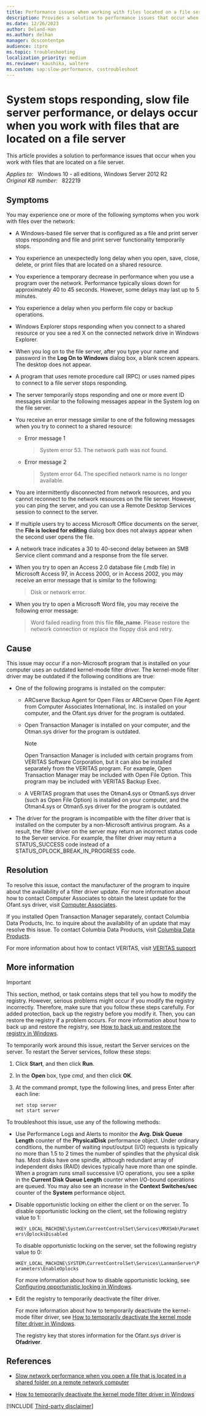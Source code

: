 ```yaml
---
title: Performance issues when working with files located on a file server
description: Provides a solution to performance issues that occur when you work with files that are located on a file server
ms.date: 12/26/2023
author: Deland-Han
ms.author: delhan
manager: dcscontentpm
audience: itpro
ms.topic: troubleshooting
localization_priority: medium
ms.reviewer: kaushika, waltere
ms.custom: sap:slow-performance, csstroubleshoot
---
```

# System stops responding, slow file server performance, or delays occur when you work with files that are located on a file server

This article provides a solution to performance issues that occur when you work with files that are located on a file server.

_Applies to:_ &nbsp; Windows 10 - all editions, Windows Server 2012 R2  
_Original KB number:_ &nbsp; 822219

## Symptoms

You may experience one or more of the following symptoms when you work with files over the network:

- A Windows-based file server that is configured as a file and print server stops responding and file and print server functionality temporarily stops.

- You experience an unexpectedly long delay when you open, save, close, delete, or print files that are located on a shared resource.

- You experience a temporary decrease in performance when you use a program over the network. Performance typically slows down for approximately 40 to 45 seconds. However, some delays may last up to 5 minutes.

- You experience a delay when you perform file copy or backup operations.

- Windows Explorer stops responding when you connect to a shared resource or you see a red X on the connected network drive in Windows Explorer.

- When you log on to the file server, after you type your name and password in the **Log On to Windows** dialog box, a blank screen appears. The desktop does not appear.

- A program that uses remote procedure call (RPC) or uses named pipes to connect to a file server stops responding.

- The server temporarily stops responding and one or more event ID messages similar to the following messages appear in the System log on the file server.

- You receive an error message similar to one of the following messages when you try to connect to a shared resource:

  - Error message 1

    > System error 53. The network path was not found.
  - Error message 2

    > System error 64. The specified network name is no longer available.

- You are intermittently disconnected from network resources, and you cannot reconnect to the network resources on the file server. However, you can ping the server, and you can use a Remote Desktop Services session to connect to the server.

- If multiple users try to access Microsoft Office documents on the server, the **File is locked for editing** dialog box does not always appear when the second user opens the file.

- A network trace indicates a 30 to 40-second delay between an SMB Service client command and a response from the file server.

- When you try to open an Access 2.0 database file (.mdb file) in Microsoft Access 97, in Access 2000, or in Access 2002, you may receive an error message that is similar to the following:

    > Disk or network error.

- When you try to open a Microsoft Word file, you may receive the following error message:

    > Word failed reading from this file **file_name**. Please restore the network connection or replace the floppy disk and retry.

## Cause

This issue may occur if a non-Microsoft program that is installed on your computer uses an outdated kernel-mode filter driver. The kernel-mode filter driver may be outdated if the following conditions are true:

- One of the following programs is installed on the computer:

  - ARCserve Backup Agent for Open Files or ARCserve Open File Agent from Computer Associates International, Inc. is installed on your computer, and the Ofant.sys driver for the program is outdated.
  
  - Open Transaction Manager is installed on your computer, and the Otman.sys driver for the program is outdated.

    > [!NOTE]
    > Open Transaction Manager is included with certain programs from VERITAS Software Corporation, but it can also be installed separately from the VERITAS program. For example, Open Transaction Manager may be included with Open File Option. This program may be included with VERITAS Backup Exec.
  
  - A VERITAS program that uses the Otman4.sys or Otman5.sys driver (such as Open File Option) is installed on your computer, and the Otman4.sys or Otman5.sys driver for the program is outdated.

- The driver for the program is incompatible with the filter driver that is installed on the computer by a non-Microsoft antivirus program. As a result, the filter driver on the server may return an incorrect status code to the Server service. For example, the filter driver may return a STATUS_SUCCESS code instead of a STATUS_OPLOCK_BREAK_IN_PROGRESS code.

## Resolution

To resolve this issue, contact the manufacturer of the program to inquire about the availability of a filter driver update. For more information about how to contact Computer Associates to obtain the latest update for the Ofant.sys driver, visit [Computer Associates](https://www.broadcom.com/support/).

If you installed Open Transaction Manager separately, contact Columbia Data Products, Inc. to inquire about the availability of an update that may resolve this issue. To contact Columbia Data Products, visit [Columbia Data Products](http://www.cdp.com/).

For more information about how to contact VERITAS, visit [VERITAS support](https://support.veritas.com/)

## More information

> [!IMPORTANT]
> This section, method, or task contains steps that tell you how to modify the registry. However, serious problems might occur if you modify the registry incorrectly. Therefore, make sure that you follow these steps carefully. For added protection, back up the registry before you modify it. Then, you can restore the registry if a problem occurs. For more information about how to back up and restore the registry, see [How to back up and restore the registry in Windows](https://support.microsoft.com/help/322756).

To temporarily work around this issue, restart the Server services on the server. To restart the Server services, follow these steps:

1. Click **Start**, and then click **Run**.
2. In the **Open** box, type *cmd*, and then click **OK**.
3. At the command prompt, type the following lines, and press Enter after each line:

    ```console
    net stop server
    net start server
    ```

To troubleshoot this issue, use any of the following methods:

- Use Performance Logs and Alerts to monitor the **Avg. Disk Queue Length** counter of the **PhysicalDisk** performance object. Under ordinary conditions, the number of waiting input/output (I/O) requests is typically no more than 1.5 to 2 times the number of spindles that the physical disk has. Most disks have one spindle, although redundant array of independent disks (RAID) devices typically have more than one spindle. When a program runs small successive I/O operations, you see a spike in the **Current Disk Queue Length** counter when I/O-bound operations are queued. You may also see an increase in the **Context Switches/sec** counter of the **System** performance object.

- Disable opportunistic locking on either the client or on the server. To disable opportunistic locking on the client, set the following registry value to 1:

    `HKEY_LOCAL_MACHINE\System\CurrentControlSet\Services\MRXSmb\Parameters\OplocksDisabled`

    To disable opportunistic locking on the server, set the following registry value to 0:

    `HKEY_LOCAL_MACHINE\SYSTEM\CurrentControlSet\Services\LanmanServer\Parameters\EnableOplocks`

    For more information about how to disable opportunistic locking, see [Configuring opportunistic locking in Windows](https://support.microsoft.com/help/296264).

- Edit the registry to temporarily deactivate the filter driver.

    For more information about how to temporarily deactivate the kernel-mode filter driver, see [How to temporarily deactivate the kernel mode filter driver in Windows](deactivate-kernel-mode-filter-driver.md).

    The registry key that stores information for the Ofant.sys driver is **Ofadriver**.

## References

- [Slow network performance when you open a file that is located in a shared folder on a remote network computer](../../windows-client/networking/slow-network-performance-remote-computer.md)

- [How to temporarily deactivate the kernel mode filter driver in Windows](deactivate-kernel-mode-filter-driver.md)

[!INCLUDE [Third-party disclaimer](../../includes/third-party-disclaimer.md)]
